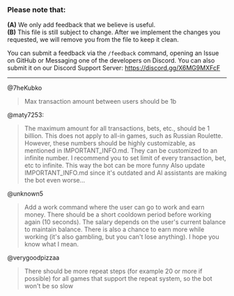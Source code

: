 ### Please note that:
**(A)** We only add feedback that we believe is useful.<br>
**(B)** This file is still subject to change. After we implement the changes you requested, we will remove you from the file to keep it clean.

You can submit a feedback via the `/feedback` command, opening an Issue on GitHub or Messaging one of the developers on Discord. You can also submit it on our Discord Support Server: https://discord.gg/X6MG9MXFcF

---

@7heKubko
> Max transaction amount between users should be 1b

@maty7253:
> The maximum amount for all transactions, bets, etc., should be 1 billion. This does not apply to all-in games, such as Russian Roulette.
> However, these numbers should be highly customizable, as mentioned in IMPORTANT_INFO.md. They can be customized to an infinite number.
> I recommend you to set limit of every transaction, bet, etc to infinite. This way the bot can be more funny
> Also update IMPORTANT_INFO.md since it's outdated and AI assistants are making the bot even worse...

@unknown5
> Add a work command where the user can go to work and earn money. There should be a short cooldown period before working again (10 seconds). The salary depends on the user's current balance to maintain balance. There is also a chance to earn more while working (it's also gambling, but you can't lose anything). I hope you know what I mean.

@verygoodpizzaa
> There should be more repeat steps (for example 20 or more if possible) for all games that support the repeat system, so the bot won't be so slow
